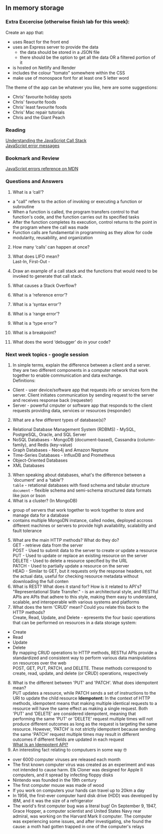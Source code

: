 ## In memory storage

### Extra Excercise (otherwise finish lab for this week):
Create an app that:
- uses React for the front end
- uses an Express server to provide the data
  - the data should be stored in a JSON file
  - there should be the option to get all the data OR a filtered portion of it
- is hosted on Netlify and Render
- includes the colour "tomato" somewhere within the CSS
- make use of monospace font for at least one 5 letter word

The theme of the app can be whatever you like, here are some suggestions:

- Chris' favourite holiday spots
- Chris' favourite foods
- Chris' least favourite foods
- Chris' Mac repair tutorials
- Chris and the Giant Peach

### Reading  
[Understanding the JavaScript Call Stack](https://codeburst.io/javascript-error-messages-debugging-d23f84f0ae7c)  
[JavaScript error messages](https://developer.mozilla.org/en-US/docs/Web/JavaScript/Reference/Errors)  

### Bookmark and Review
[JavaScript errors reference on MDN](https://developer.mozilla.org/en-US/docs/Web/JavaScript/Reference/Errors)  

### Questions and Answers  
1. What is a ‘call’?  
- a "call" refers to the action of invoking or executing a function or subroutine  
- When a function is called, the program transfers control to that function's code, and the function carries out its specified tasks  
- After the function completes its execution, control returns to the point in the program where the call was made  
- Function calls are fundamental in programming as they allow for code modularity, reusability, and organization
2. How many ‘calls’ can happen at once?  

3. What does LIFO mean?  
Last-In, First-Out -
4. Draw an example of a call stack and the functions that would need to be invoked to generate that call stack.  

5. What causes a Stack Overflow?  

6. What is a ‘reference error’?  

7. What is a ‘syntax error’?  

8. What is a ‘range error’?  

9. What is a ‘type error’?  

10. What is a breakpoint?  

11. What does the word ‘debugger’ do in your code?  

### Next week topics - google session 
1. In simple terms, explain the difference between a client and a server.  
they are two different components in a computer network that work together to enable communication and data exchange.   
Definitions:  
- Client - user device/software app that requests info or services form the server. Client initiates communication by sending request to the server and receives response back (requester)  
- Server - powerful cmputer or software app that responds to the client requests providing data, services or resources (responder)   

2. What are a few different types of database(s)?  
- Relational Database Management System (RDBMS) - MySQL, PostgreSQL, Oracle, and SQL Server  
- NoSQL Databases - MongoDB (document-based), Cassandra (column-family), and Redis (key-value)  
- Graph Databases - Neo4j and Amazon Neptune    
- Time-Series Databases - InfluxDB and Prometheus     
- Object-Oriented Databases  
- XML Databases  
3. When speaking about databases, what's the difference between a 'document' and a 'table'?  
`table` -  retational databases with fixed schema and tabular structure
`document` - flexible schema and semi-schema structured data formats like json or bson
4. What is a cluster? (In MongoDB)  
- group of servers that work together to work together to store and manage data for a database  
- contains multiple MongoDN instance, called nodes, deployed accross different machines or servers to provide high availability, scalability and fault tolerance 
5. What are the main HTTP methods? What do they do?  
GET - retrieve data from the server  
POST - Used to submit data to the server to create or update a resource   
PUT - Used to update or replace an existing resource on the server   
DELETE - Used to delete a resource specified by the URL    
PATCH - Used to partially update a resource on the server   
HEAD - Similar to GET, but it requests only the response headers, not the actual data, useful for checking resource metadata without downloading the full conten  
6. What is REST? What does it stand for? How is it related to API's?  
"Representational State Transfer." -  is an architectural style, and RESTful APIs are APIs that adhere to this style, making them easy to understand, scalable, and interoperable with various systems and platforms  
7. What does the term 'CRUD' mean? Could you relate this back to the HTTP methods?  
 Create, Read, Update, and Delete - epresents the four basic operations that can be performed on resources in a data storage system:  
 - Create  
 - Read  
 - Update  
 - Delete  
By mapping CRUD operations to HTTP methods, RESTful APIs provide a standardized and consistent way to perform various data manipulations on resources over the web  
POST, GET, PUT, PATCH, and DELETE. These methods correspond to create, read, update, and delete (or CRUD) operations, respectively  

8. What is the different between 'PUT' and 'PATCH'. What does idempotent mean?  
PUT updates a resource, while PATCH sends a set of instructions to the URI to update the child resource 
**Idempotent:** In the context of HTTP methods, idempotent means that making multiple identical requests to a resource will have the same effect as making a single request. Both 'PUT' and 'DELETE' are considered idempotent, meaning that performing the same 'PUT' or 'DELETE' request multiple times will not produce different outcomes as long as the request is targeting the same resource. However, 'PATCH' is not strictly idempotent because sending the same 'PATCH' request multiple times may result in different outcomes if different fields are updated in each request   
[What Is an Idempotent API?](https://blog.hubspot.com/website/idempotent-api)  
9. An interesting fact relating to computuers in some way 🤓  
- over 6000 computer viruses are released each month 
- The first known computer virus was created as an experiment and was not intended to cause harm. Elk Cloner was designed for Apple II computers, and it spread by infecting floppy disks  
- Nintendo was founded in the 19th century  
- The first computer mouse was made of wood
- If you work on computers your hands can travel up to 20km a day  
- In 1956, the first-ever computer hard disk drive (HDD) was developed by IBM, and it was the size of a refrigerator  
- The world's first computer bug was a literal bug! On September 9, 1947, Grace Hopper, a computer scientist and United States Navy rear admiral, was working on the Harvard Mark II computer. The computer was experiencing some issues, and after investigating, she found the cause: a moth had gotten trapped in one of the computer's relays
